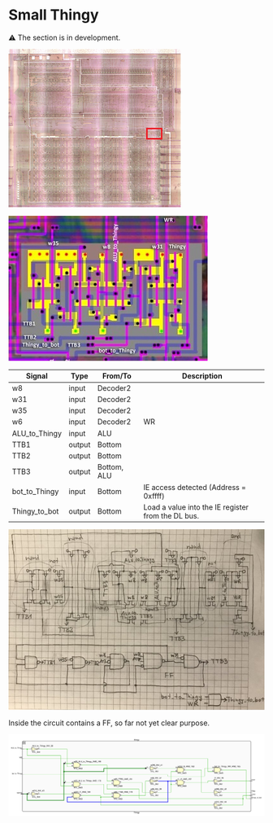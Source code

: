 # Small Thingy

:warning: The section is in development.

![locator_thingy](/imgstore/locator_thingy.png)

![thingy](/imgstore/thingy.jpg)

|Signal|Type|From/To|Description|
|---|---|---|---|
|w8|input|Decoder2| |
|w31|input|Decoder2| |
|w35|input|Decoder2| |
|w6|input|Decoder2|WR|
|ALU_to_Thingy|input|ALU| |
|TTB1|output|Bottom| |
|TTB2|output|Bottom| |
|TTB3|output|Bottom, ALU| |
|bot_to_Thingy|input|Bottom|IE access detected (Address = 0xffff)|
|Thingy_to_bot|output|Bottom|Load a value into the IE register from the DL bus.|

![thingy_tran](/imgstore/thingy_tran.jpg)

Inside the circuit contains a FF, so far not yet clear purpose.

![Thingy](/HDL/Design/Thingy.png)
